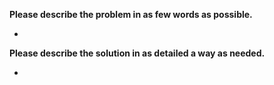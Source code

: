 **Please describe the problem in as few words as possible.**

- 

**Please describe the solution in as detailed a way as needed.**

- 
